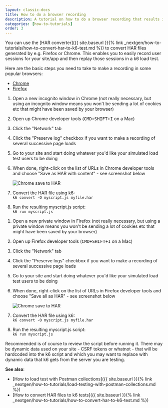 ```yaml
---
layout: classic-docs
title: How to do a browser recording
description: A tutorial on how to do a browser recording that results in a k6 test
categories: [how-to-tutorials]
order: 3
---
```


You can use the [HAR converter]({{ site.baseurl }}{% link _nextgen/how-to-tutorials/how-to-convert-har-to-k6-test.md %}) to convert HAR files generated by e.g. Firefox or Chrome. This enables you to easily record user sessions for your site/app and then replay those sessions in a k6 load test.

Here are the basic steps you need to take to make a recording in some popular browsers:

<div class="row platform-tabs">
    <div class="col-12">
        <ul class="nav nav-pills mb-3" role="tablist">
            <li class="nav-item">
                <a class="nav-link active" id="platform-tabs-link-chrome" data-toggle="pill" href="#platform-tabs-content-chrome" role="tab">Chrome</a>
            </li>
            <li class="nav-item">
                <a class="nav-link" id="platform-tabs-link-firefox" data-toggle="pill" href="#platform-tabs-content-firefox" role="tab">Firefox</a>
            </li>
        </ul>
        <div class="tab-content">
            <div class="tab-pane fade show active" id="platform-tabs-content-chrome" role="tabpanel" aria-labelledby="platform-tabs-link-chrome">
<ol>
<li><p>Open a new incognito window in Chrome (not really necessary, but using an incognito window means you won't be sending a lot of cookies etc that might have been saved by your browser)</p></li>

<li><p>Open up Chrome developer tools (<kbd><kbd>CMD</kbd>+<kbd>SHIFT</kbd>+<kbd>I</kbd></kbd> on a Mac)</p></li>

<li><p>Click the "Network" tab</p></li>

<li><p>Click the "Preserve log" checkbox if you want to make a recording of several successive page loads</p></li>

<li><p>Go to your site and start doing whatever you'd like your simulated load test users to be doing</p></li>

<li><p>When done, right-click on the list of URLs in Chrome developer tools and choose "Save as HAR with content" - see screenshot below</p>
    <p><img src="{{ site.baseurl }}/assets/img/nextgen/how-to-tutorials/browser-recording-chrome-save-as-har.png" alt="Chrome save to HAR"></p>
</li>

<li><p>Convert the HAR file using k6:<br>
<code>k6 convert -O myscript.js myfile.har</code>
</p></li>

<li><p>Run the resulting myscript.js script:<br>
<code>k6 run myscript.js</code></p>
</li>
</ol>
            </div>
            <div class="tab-pane fade" id="platform-tabs-content-firefox" role="tabpanel" aria-labelledby="platform-tabs-link-firefox">
<ol>
<li><p>Open a new private window in Firefox (not really necessary, but using a private window means you won't be sending a lot of cookies etc that might have been saved by your browser)</p></li>

<li><p>Open up Firefox developer tools (<kbd><kbd>CMD</kbd>+<kbd>SHIFT</kbd>+<kbd>I</kbd></kbd> on a Mac)</p></li>

<li><p>Click the "Network" tab</p></li>

<li><p>Click the "Preserve logs" checkbox if you want to make a recording of several successive page loads</p></li>

<li><p>Go to your site and start doing whatever you'd like your simulated load test users to be doing</p></li>

<li><p>When done, right-click on the list of URLs in Firefox developer tools and choose "Save all as HAR" - see screenshot below</p>
    <p><img src="{{ site.baseurl }}/assets/img/nextgen/how-to-tutorials/browser-recording-firefox-save-all-as-har.png" alt="Chrome save to HAR"></p>
</li>

<li><p>Convert the HAR file using k6:<br>
<code>k6 convert -O myscript.js myfile.har</code>
</p></li>

<li><p>Run the resulting myscript.js script:<br>
<code>k6 run myscript.js</code></p>
</li>
</ol>
            </div>
        </div>
    </div>
</div>

Recommended is of course to review the script before running it. There may be dynamic data used on your site - CSRF tokens or whatnot - that will be hardcoded into the k6 script and which you may want to replace with dynamic data that k6 gets from the server you are testing.

**See also**:
- [How to load test with Postman collections]({{ site.baseurl }}{% link _nextgen/how-to-tutorials/load-testing-with-postman-collections.md %})
- [How to convert HAR files to k6 tests]({{ site.baseurl }}{% link _nextgen/how-to-tutorials/how-to-convert-har-to-k6-test.md %})